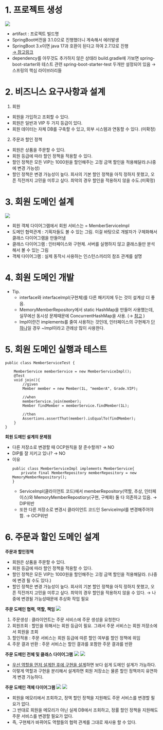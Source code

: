 # 1. 프로젝트 생성

<img src="./image/sec02_1.png">

- artifact : 프로젝트 빌드명
- SpringBoot버전을 3.1.0으로 진행했더니 계속해서 에러발생
- SpringBoot 3.x이면 java 17과 호환이 된다고 하여 2.7.12로 진행   
[→ <U>참고링크</U>](https://velog.io/@m2nja201/build.gradle-%EC%98%A4%EB%A5%98-%ED%94%84%EB%A1%9C%EC%A0%9D%ED%8A%B8-%EC%83%9D%EC%84%B1-%EC%8B%9C-gradle-%EC%98%A4%EB%A5%98-spring-boot-intelliJ)
- dependency를 아무것도 추가하지 않은 상태라 build.gradle에 가보면 spring-boot-starter와 테스트 관련 spring-boot-starter-test 두개만 설정되어 있음 → 스프링의 핵심 라이브러리들

# 2. 비즈니스 요구사항과 설계
1. 회원
- 회원을 가입하고 조회할 수 있다.
- 회원은 일반과 VIP 두 가지 등급이 있다.
- 회원 데이터는 자체 DB를 구축할 수 있고, 외부 시스템과 연동할 수 있다. (미확정)
2. 주문과 할인 정책
- 회원은 상품을 주문할 수 있다.
- 회원 등급에 따라 할인 정책을 적용할 수 있다.
- 할인 정책은 모든 VIP는 1000원을 할인해주는 고정 금액 할인을 적용해달라.(나중에 변경 가능성)
- 할인 정책은 변경 가능성이 높다. 회사의 기본 할인 정책을 아직 정하지 못했고, 오픈 직전까지 고민을 미루고 싶다. 최악의 경우 할인을 적용하지 않을 수도.(미확정)

# 3. 회원 도메인 설계

<img src="./image/sec02_2.png">

- 회원 객체 다이어그램에서 회원 서비스는 = MemberServiceImpl
- 도메인 협력관계 : 기획자들도 볼 수 있는 그림. 이걸 바탕으로 개발자가 구체화해서 클래스 다이어그램을 만들어냄
- 클래스 다이어그램 : 인터페이스와 구현체. 서버를 실행하지 않고 클래스들만 분석해서 볼 수 있는 그림
- 객체 다이어그램 : 실제 동작시 사용하는 인스턴스끼리의 참조 관계를 설명

# 4. 회원 도메인 개발
- Tip.
    - interface와 interfaceImpl(구현체)를 다른 패키지에 두는 것이 설계상 더 좋음.
    - MemoryMemberRepository에서 static HashMap을 만들어 사용했는데, 실무에선 동시성 문제때문에 ConcurrentHashMap을 사용. (→ [<U>참고</U>](https://applepick.tistory.com/124) )
    - Impl이란건 implements를 줄여 사용하는 것인데, 인터페이스의 구현체가 <U>단 하나</U>일 경우 ~Impl이라고 관례상 많이 사용한다.

# 5. 회원 도메인 실행과 테스트 
```
public class MemberServiceTest {

    MemberService memberService = new MemberServiceImpl();
    @Test
    void join(){
        //given
        Member member = new Member(1L, "memberA", Grade.VIP);

        //when
        memberService.join(member);
        Member findMember = memberService.findMember(1L);

        //then
        Assertions.assertThat(member).isEqualTo(findMember);
    }
}
```

**회원 도메인 설계의 문제점**
- 다른 저장소로 변경할 때 OCP원칙을 잘 준수할까? → NO
- DIP를 잘 지키고 있나? → NO
- 이유
    ```
    public class MemberServiceImpl implements MemberService{
        private final MemberRepository memberRepository = new MemoryMemberRepository();
    }
    ```
    - ServiceImpl(클라이언트 코드)에서 memberRepository(역할, 추상, 인터페이스)와 MemoryMemberRepostiory(구현, 구체화) 둘 다 의존하고 있음. → DIP위반
    - 또한 다른 저장소로 변경시 클라이언트 코드인 ServiceImpl를 변경해주어야 함. → OCP위반

# 6. 주문과 할인 도메인 설계

**주문과 할인정책**
- 회원은 상품을 주문할 수 있다.
- 회원 등급에 따라 할인 정책을 적용할 수 있다.
- 할인 정책은 모든 VIP는 1000원을 할인해주는 고정 금액 할인을 적용해달라. (나중에 변경 될 수도 있다.)
- 할인 정책은 변경 가능성이 높다. 회사의 기본 할인 정책을 아직 정하지 못했고, 오픈 직전까지 고민을 미루고 싶다. 최악의 경우 할인을 적용하지 않을 수 있다. → 나중에 변경될 가능성때문에 추상화 작업 필요

**주문 도메인 협력, 역할, 책임**
<img src="./image/sec02_3.png">

1. 주문생성 : 클라이언트는 주문 서비스에 주문 생성을 요청한다
2. 회원조회 : 할인을 위해서는 회원 등급이 필요. 그래서 주문 서비스는 회원 저장소에서 회원을 조회
3. 할인적용 : 주문 서비스는 회원 등급에 따른 할인 여부를 할인 정책에 위임
4. 주문 결과 반환 : 주문 서비스는 할인 결과를 포함한 주문 결과를 반환

**주문 도메인 전체 및 클래스 다이어그램**
<img src="./image/sec02_4.png">
<img src="./image/sec02_5.png">

- <U>우선 역할을 먼저 설계한 후에 구현을 설계</U>하면 보다 쉽게 도메인 설계가 가능하다.
- 이렇게 역할과 구현을 분리해서 설계하면 회원 저장소는 물론 할인 정책까지 유연하게 변경 가능하다.

**주문 도메인 객체 다이어그램**
<img src="./image/sec02_6.png">
<img src="./image/sec02_7.png">

- 회원을 메모리에서 조회하고, 정액 할인 정책을 지원해도 주문 서비스를 변경할 필요가 없다.
- 그 반대로 회원을 메모리가 아닌 실제 DB에서 조회하고, 정률 할인 정책을 지원해도 주문 서비스를 변경할 필요가 없다.
- 즉, 구현체가 바뀌어도 역할들의 협력 관계를 그대로 재사용 할 수 있다.



